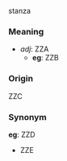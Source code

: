 stanza
### Meaning
+ _adj_: ZZA
    + __eg__: ZZB

### Origin

ZZC

### Synonym

__eg__: ZZD

+ ZZE


